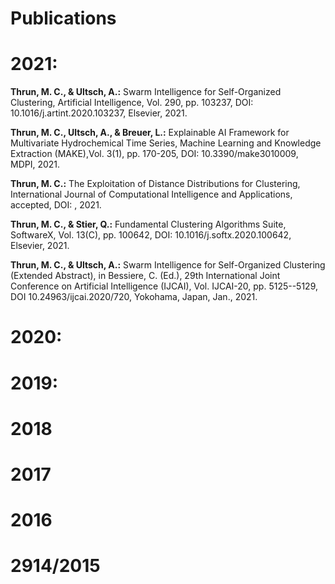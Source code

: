 
# Publications

# 2021:

**Thrun, M. C., & Ultsch, A.:** Swarm Intelligence for Self-Organized Clustering,
Artificial Intelligence, Vol. 290, pp. 103237,
DOI: 10.1016/j.artint.2020.103237, Elsevier, 2021. 

**Thrun, M. C., Ultsch, A., & Breuer, L.:** Explainable AI Framework for Multivariate Hydrochemical Time Series,
Machine Learning and Knowledge Extraction (MAKE),Vol. 3(1), pp. 170-205,
DOI: 10.3390/make3010009, MDPI, 2021. 

**Thrun, M. C.:** The Exploitation of Distance Distributions for Clustering,
International Journal of Computational Intelligence and Applications, accepted, DOI: , 2021. 

**Thrun, M. C., & Stier, Q.:** Fundamental Clustering Algorithms Suite,
SoftwareX, Vol. 13(C), pp. 100642, DOI: 10.1016/j.softx.2020.100642, Elsevier, 2021. 

**Thrun, M. C., & Ultsch, A.:** Swarm Intelligence for Self-Organized Clustering (Extended Abstract),
in Bessiere, C. (Ed.), 29th International Joint Conference on Artificial Intelligence (IJCAI),
Vol. IJCAI-20, pp. 5125--5129, DOI 10.24963/ijcai.2020/720, Yokohama, Japan, Jan., 2021. 


# 2020:

# 2019:

# 2018

# 2017

# 2016

# 2914/2015




